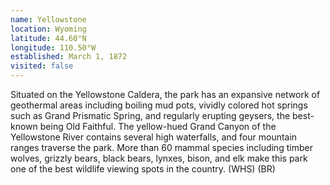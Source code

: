 ```yaml
---
name: Yellowstone
location: Wyoming
latitude: 44.60°N
longitude: 110.50°W
established: March 1, 1872
visited: false
---
```


Situated on the Yellowstone Caldera, the park has an expansive network of geothermal areas including boiling mud pots, vividly colored hot springs such as Grand Prismatic Spring, and regularly erupting geysers, the best-known being Old Faithful. The yellow-hued Grand Canyon of the Yellowstone River contains several high waterfalls, and four mountain ranges traverse the park. More than 60 mammal species including timber wolves, grizzly bears, black bears, lynxes, bison, and elk make this park one of the best wildlife viewing spots in the country. (WHS) (BR)
